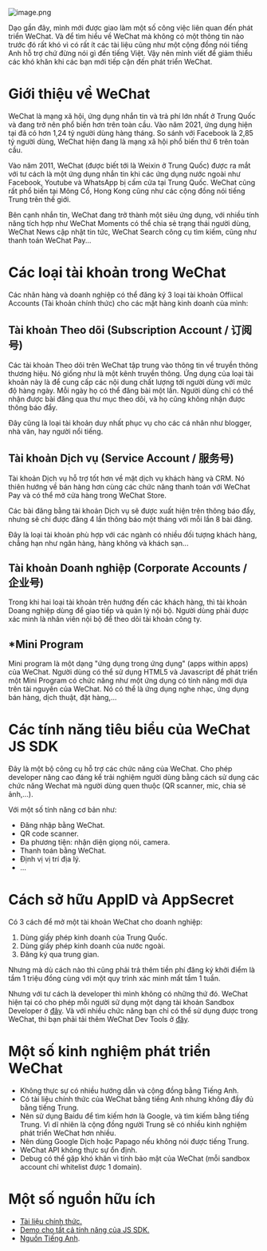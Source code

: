 ![image.png](https://images.viblo.asia/fb669ec8-0579-4266-9b8a-59828096a086.png)

Dạo gần đây, mình mới được giao làm một số công việc liên quan đến phát triển WeChat. Và để tìm hiểu về WeChat mà không có một thông tin nào trước đó rất khó vì có rất ít các tài liệu cũng như một cộng đồng nói tiếng Anh hỗ trợ chứ đừng nói gì đến tiếng Việt. Vậy nên mình viết để giảm thiểu các khó khăn khi các bạn mới tiếp cận đến phát triển WeChat. 
# Giới thiệu về WeChat
WeChat là mạng xã hội, ứng dụng nhắn tin và trả phí lớn nhất ở Trung Quốc và đang trở nên phổ biến hơn trên toàn cầu. Vào năm 2021, ứng dụng hiện tại đã có hơn 1,24 tỷ người dùng hàng tháng. So sánh với Facebook là 2,85 tỷ người dùng, WeChat hiện đang là mạng xã hội phổ biến thứ 6 trên toàn cầu. 

Vào năm 2011, WeChat (được biết tới là Weixin ở Trung Quốc) được ra mắt với tư cách là một ứng dụng nhắn tin khi các ứng dụng nước ngoài như Facebook, Youtube và WhatsApp bị cấm cửa tại Trung Quốc. WeChat cũng rất phổ biến tại Mông Cổ, Hong Kong cũng như các cộng đồng nói tiếng Trung trên thế giới. 

Bên cạnh nhắn tin, WeChat đang trở thành một siêu ứng dụng, với nhiều tính năng tích hợp như WeChat Moments có thể chia sẻ trạng thái người dùng, WeChat News cập nhật tin tức, WeChat Search công cụ tìm kiếm, cũng như thanh toán WeChat Pay...  

# Các loại tài khoản trong WeChat
Các nhãn hàng và doanh nghiệp có thể đăng ký 3 loại tài khoản Offiical Accounts (Tài khoản chính thức) cho các mặt hàng kinh doanh của mình: 
## Tài khoản Theo dõi (Subscription Account / 订阅号)
Các tài khoản Theo dõi trên WeChat tập trung vào thông tin về truyền thông thương hiệu. Nó giống như là một kênh truyền thông. Ứng dụng của loại tài khoản này là để cung cấp các nội dung chất lượng tới người dùng với mức độ hàng ngày. Mỗi ngày họ có thể đăng bài một lần. Người dùng chỉ có thể nhận được bài đăng qua thư mục theo dõi, và họ cũng không nhận được thông báo đẩy. 

Đây cũng là loại tài khoản duy nhất phục vụ cho các cá nhân như blogger, nhà văn, hay người nổi tiếng. 
## Tài khoản Dịch vụ (Service Account / 服务号)
Tài khoản Dịch vụ hỗ trợ tốt hơn về mặt dịch vụ khách hàng và CRM. Nó thiên hướng về bán hàng hơn cùng các chức năng thanh toán với WeChat Pay và có thể mở cửa hàng trong WeChat Store. 

Các bài đăng bằng tài khoản Dịch vụ sẽ được xuất hiện trên thông báo đẩy, nhưng sẽ chỉ được đăng 4 lần thông báo một tháng với mỗi lần 8 bài đăng. 

Đây là loại tài khoản phù hợp với các ngành có nhiều đối tượng khách hàng, chẳng hạn như ngân hàng, hàng không và khách sạn...
## Tài khoản Doanh nghiệp (Corporate Accounts / 企业号)
Trong khi hai loại tài khoản trên hướng đến các khách hàng, thì tài khoản Doang nghiệp dùng để giao tiếp và quản lý nội bộ. Người dùng phải được xác minh là nhân viên nội bộ để theo dõi tài khoản công ty.
## *Mini Program

Mini program là một dạng "ứng dụng trong ứng dụng" (apps within apps) của WeChat. Người dùng có thể sử dụng HTML5 và Javascript để phát triển một Mini Program có chức năng như một ứng dụng có tính năng mới dựa trên tài nguyên của WeChat. Nó có thể là ứng dụng nghe nhạc, ứng dụng bán hàng, dịch thuật, đặt hàng,... 

# Các tính năng tiêu biểu của WeChat JS SDK 
Đây là một bộ công cụ hỗ trợ các chức năng của WeChat. Cho phép developer nâng cao đáng kể trải nghiệm người dùng bằng cách sử dụng các chức năng Wechat mà người dùng quen thuộc (QR scanner, mic, chia sẻ ảnh,...).

Với một số tính năng cơ bản như: 
- Đăng nhập bằng WeChat. 
- QR code scanner. 
- Đa phương tiện: nhận diện giọng nói, camera.
- Thanh toán bằng WeChat. 
- Định vị vị trí địa lý.
- ...
# Cách sở hữu AppID và AppSecret
Có 3 cách để mở một tài khoản WeChat cho doanh nghiệp: 
1. Dùng giấy phép kinh doanh của Trung Quốc.
2. Dùng giấy phép kinh doanh của nước ngoài.
3. Đăng ký qua trung gian.

Nhưng mà dù cách nào thì cũng phải trả thêm tiền phí đăng ký khởi điểm là tầm 1 triệu đồng cùng với một quy trình xác minh mất tầm 1 tuần. 

Nhưng với tư cách là developer thì mình không có những thứ đó. WeChat hiện tại có cho phép mỗi người sử dụng một dạng tài khoản Sandbox Developer ở [đây](https://mp.weixin.qq.com/debug/cgi-bin/sandboxinfo?action=showinfo&t=sandbox/index). Và với nhiều chức năng bạn chỉ có thể sử dụng được trong WeChat, thì bạn phải tải thêm WeChat Dev Tools ở [đây](https://developers.weixin.qq.com/miniprogram/en/dev/devtools/download.html). 

# Một số kinh nghiệm phát triển WeChat
- Không thực sự có nhiều hướng dẫn và cộng đồng bằng Tiếng Anh. 
- Có tài liệu chính thức của WeChat bằng tiếng Anh nhưng không đầy đủ bằng tiếng Trung. 
- Nên sử dụng Baidu để tìm kiếm hơn là Google, và tìm kiếm bằng tiếng Trung. Vì dĩ nhiên là cộng đồng người Trung sẽ có nhiều kinh nghiệm phát triển WeChat hơn nhiều.  
- Nên dùng Google Dịch hoặc Papago nếu không nói được tiếng Trung. 
- WeChat API không thực sự ổn định. 
- Debug có thể gặp khó khăn vì tính bảo mật của WeChat (mỗi sandbox account chỉ whitelist được 1 domain).

# Một số nguồn hữu ích 
- [Tài liệu chính thức. ](http://open.wechat.com/cgi-bin/newreadtemplate?t=overseas_open/docs/oa/getting-started/getting-started#getting-started_getting-started)
- [Demo cho tất cả tính năng của JS SDK.](http://demo.open.weixin.qq.com/jssdk/)
- [Nguồn Tiếng Anh](https://medium.com/le-wagon/a-video-to-help-new-developers-get-started-on-wechat-advanced-mode-apis-54638debbcfc).